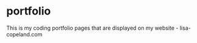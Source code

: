 # portfolio

This is my coding portfolio pages that are displayed on my website - lisa-copeland.com

